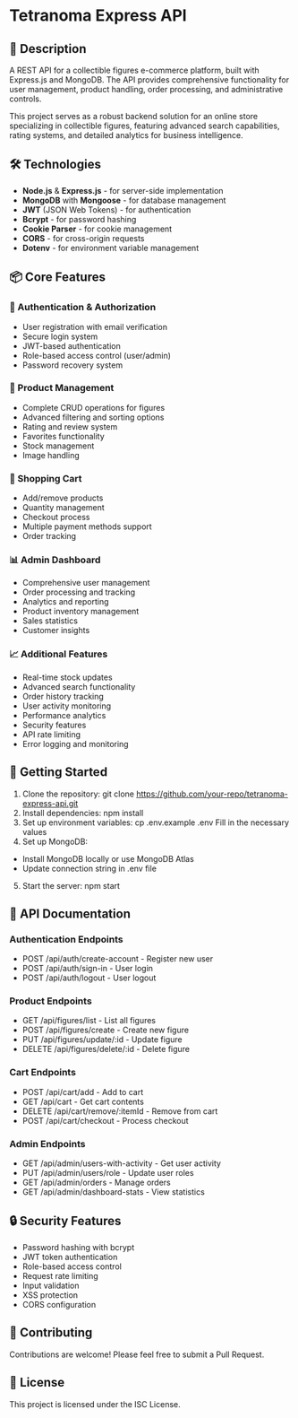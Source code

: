 # Tetranoma Express API

## 🚀 Description
A REST API for a collectible figures e-commerce platform, built with Express.js and MongoDB. The API provides comprehensive functionality for user management, product handling, order processing, and administrative controls.

This project serves as a robust backend solution for an online store specializing in collectible figures, featuring advanced search capabilities, rating systems, and detailed analytics for business intelligence.

## 🛠️ Technologies
- **Node.js** & **Express.js** - for server-side implementation
- **MongoDB** with **Mongoose** - for database management
- **JWT** (JSON Web Tokens) - for authentication
- **Bcrypt** - for password hashing
- **Cookie Parser** - for cookie management
- **CORS** - for cross-origin requests
- **Dotenv** - for environment variable management

## 📦 Core Features

### 👤 Authentication & Authorization
- User registration with email verification
- Secure login system
- JWT-based authentication
- Role-based access control (user/admin)
- Password recovery system

### 🏪 Product Management
- Complete CRUD operations for figures
- Advanced filtering and sorting options
- Rating and review system
- Favorites functionality
- Stock management
- Image handling

### 🛒 Shopping Cart
- Add/remove products
- Quantity management
- Checkout process
- Multiple payment methods support
- Order tracking

### 📊 Admin Dashboard
- Comprehensive user management
- Order processing and tracking
- Analytics and reporting
- Product inventory management
- Sales statistics
- Customer insights

### 📈 Additional Features
- Real-time stock updates
- Advanced search functionality
- Order history tracking
- User activity monitoring
- Performance analytics
- Security features
- API rate limiting
- Error logging and monitoring

## 🚀 Getting Started

1. Clone the repository:
   git clone https://github.com/your-repo/tetranoma-express-api.git
2. Install dependencies:
   npm install
3. Set up environment variables:
   cp .env.example .env
   Fill in the necessary values
4. Set up MongoDB:
- Install MongoDB locally or use MongoDB Atlas
- Update connection string in .env file

5. Start the server:
   npm start


## 📝 API Documentation

### Authentication Endpoints
- POST /api/auth/create-account - Register new user
- POST /api/auth/sign-in - User login
- POST /api/auth/logout - User logout

### Product Endpoints
- GET /api/figures/list - List all figures
- POST /api/figures/create - Create new figure
- PUT /api/figures/update/:id - Update figure
- DELETE /api/figures/delete/:id - Delete figure

### Cart Endpoints
- POST /api/cart/add - Add to cart
- GET /api/cart - Get cart contents
- DELETE /api/cart/remove/:itemId - Remove from cart
- POST /api/cart/checkout - Process checkout

### Admin Endpoints
- GET /api/admin/users-with-activity - Get user activity
- PUT /api/admin/users/role - Update user roles
- GET /api/admin/orders - Manage orders
- GET /api/admin/dashboard-stats - View statistics

## 🔒 Security Features
- Password hashing with bcrypt
- JWT token authentication
- Role-based access control
- Request rate limiting
- Input validation
- XSS protection
- CORS configuration

## 🤝 Contributing
Contributions are welcome! Please feel free to submit a Pull Request.

## 📄 License
This project is licensed under the ISC License.
